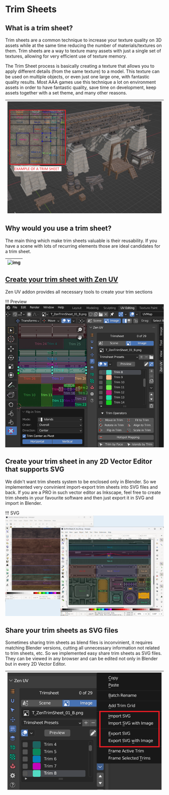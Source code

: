 # Trim Sheets

## What is a trim sheet?
Trim sheets are a common technique to increase your texture quality on 3D assets while at the same time reducing the number of materials/textures on them. Trim sheets are a way to texture many assets with just a single set of textures, allowing for very efficient use of texture memory.

The Trim Sheet process is basically creating a texture that allows you to apply different details (from the same texture) to a model. This texture can be used on multiple objects, or even just one large one, with fantastic quality results. 
Most AAA games use this technique a lot on environment assets in order to have fantastic quality, save time on development, keep assets together with a set theme, and many other reasons.

| ![img](img/screen/trimsheet/intro.png) |
|---|

## Why would you use a trim sheet?
The main thing which make trim sheets valuable is their reusability. If you have a scene with lots
of recurring elements those are ideal candidates for a trim sheet.

| ![img](img/screen/trimsheet/coridor_elements.png) |
|---|

## [Create your trim sheet with Zen UV](trimsheet_creation.md)
Zen UV addon provides all necessary tools to create your trim sections

!!! Preview
    ![](img/screen/trimsheet/trimsheet_editor.png)

## Create your trim sheet in any 2D Vector Editor that supports SVG
We didn't want trim sheets system to be enclosed only in Blender. So we implemented very convinient import-export trim sheets into SVG files and back. If you are a PRO in such vector editor as Inkscape, feel free to create trim sheets in your favourite software and then just export it in SVG and import in Blender.

!!! SVG
    ![](img/screen/trimsheet/trimsheet_inkscape.png)

## Share your trim sheets as SVG files
Sometimes sharing trim sheets as blend files is inconvinient, it requires matching Blender versions, cutting all unnecessary information not related to trim sheets, etc. So we implemented easy share trim sheets as SVG files. They can be viewed in any browser and can be edited not only in Blender but in every 2D Vector Editor.

| ![img](img/screen/trimsheet/trim_export.png) |
|---|